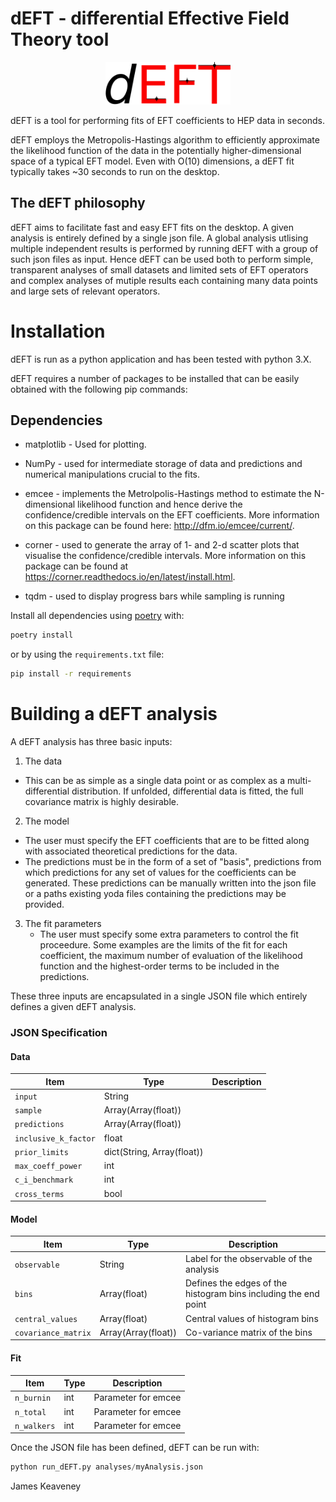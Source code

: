 # dEFT - differential Effective Field Theory tool

<p align="center">
	<img width="200" alt="dEFT" logo src="./logo/dEFT_logo.png">
</p>

dEFT is a tool for performing fits of EFT coefficients to HEP data in seconds. 

dEFT employs the Metropolis-Hastings algorithm to efficiently approximate
the likelihood function of the data in the potentially higher-dimensional
space of a typical EFT model. Even with O(10) dimensions, a dEFT fit typically takes ~30 seconds to run on the desktop.
 
## The dEFT philosophy

dEFT aims to facilitate fast and easy EFT fits on the desktop. A given analysis is entirely defined
by a single json file. A global analysis utlising multiple independent results is performed
by running dEFT with a group of such json files as input. Hence dEFT can be used both to perform
simple, transparent analyses of small datasets and limited sets of EFT operators and complex
analyses of mutiple results each containing many data points and large sets of relevant operators.

# Installation

dEFT is run as a python application and has been tested with python 3.X.

dEFT requires a number of packages to be installed that can be easily
obtained with the following pip commands:
 
## Dependencies
* matplotlib - Used for plotting. 

* NumPy - used for intermediate storage of data and predictions and numerical manipulations crucial to the fits. 

* emcee - implements the Metrolpolis-Hastings method to estimate the N-dimensional likelihood function and hence derive the confidence/credible intervals on the EFT coefficients. More information on this package can be found here: http://dfm.io/emcee/current/.

* corner - used to generate the array of 1- and 2-d scatter plots that visualise the confidence/credible intervals. More information on this package can be found at https://corner.readthedocs.io/en/latest/install.html.

* tqdm - used to display progress bars while sampling is running


Install all dependencies using [poetry](https://python-poetry.org/) with:
```sh
poetry install 
```
or by using the `requirements.txt` file:

```sh
pip install -r requirements
```

# Building a dEFT analysis

A dEFT analysis has three basic inputs:

1. The data
  - This can be as simple as a single data point or as complex
as a multi-differential distribution. If unfolded, differential data
is fitted, the full covariance matrix is highly desirable.

2. The model
  - The user must specify the EFT coefficients that are to be fitted along with associated
    theoretical predictions for the data. 
  - The predictions must be in the form of a set of "basis", predictions 
 from which predictions for any set of values for the coefficients can be generated. 
 These predictions can be manually written into the json file or a paths  existing yoda
 files containing the predictions may be provided.

3. The fit parameters
   - The user must specify some extra parameters to control the fit proceedure. Some examples are the limits of the fit for each coefficient, the maximum number of evaluation of the likelihood function and the highest-order terms to be included in the predictions.

These three inputs are encapsulated in a single JSON file which entirely
defines a given dEFT analysis.

### JSON Specification
#### Data
| Item | Type | Description |
|-|-|-|
| `input` | String |  |
| `sample` | Array(Array(float)) |  |
| `predictions` | Array(Array(float)) |  |
| `inclusive_k_factor` | float |  |
| `prior_limits` | dict(String, Array(float)) |  |
| `max_coeff_power` | int |  |
| `c_i_benchmark` | int |  |
| `cross_terms` | bool |  |

#### Model
| Item | Type | Description |
|-|-|-|
| `observable` | String | Label for the observable of the analysis |
| `bins` | Array(float) | Defines the edges of the histogram bins including the end point |
| `central_values` | Array(float)  | Central values of histogram bins |
| `covariance_matrix` | Array(Array(float)) | Co-variance matrix of the bins |

#### Fit
| Item | Type | Description |
|-|-|-|
| `n_burnin` | int | Parameter for emcee |
| `n_total` | int | Parameter for emcee |
| `n_walkers` | int | Parameter for emcee |


Once the JSON file has been defined, dEFT can be run with:

```python
python run_dEFT.py analyses/myAnalysis.json 
```

James Keaveney
